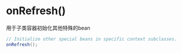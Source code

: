 # onRefresh()

用于子类容器初始化其他特殊的bean

```java
// Initialize other special beans in specific context subclasses.
onRefresh();
```

